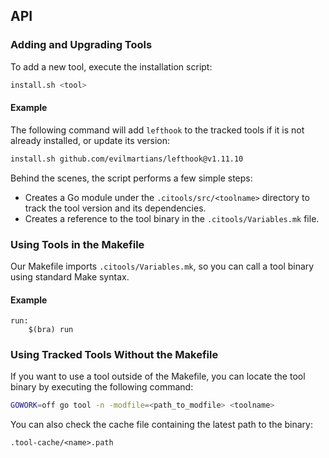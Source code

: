## API

### Adding and Upgrading Tools

To add a new tool, execute the installation script:

```bash
install.sh <tool>
```

#### Example

The following command will add `lefthook` to the tracked tools if it is not already installed, or update its version:

```bash
install.sh github.com/evilmartians/lefthook@v1.11.10
```

Behind the scenes, the script performs a few simple steps:

- Creates a Go module under the `.citools/src/<toolname>` directory to track the tool version and its dependencies.
- Creates a reference to the tool binary in the `.citools/Variables.mk` file.

### Using Tools in the Makefile

Our Makefile imports `.citools/Variables.mk`, so you can call a tool binary using standard Make syntax.

#### Example

```make
run:
    $(bra) run
```

### Using Tracked Tools Without the Makefile

If you want to use a tool outside of the Makefile, you can locate the tool binary by executing the following command:

```bash
GOWORK=off go tool -n -modfile=<path_to_modfile> <toolname>
```

You can also check the cache file containing the latest path to the binary:

```
.tool-cache/<name>.path
```
